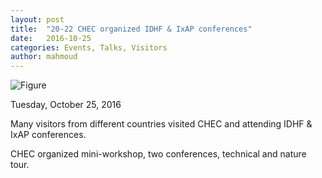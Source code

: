 ```yaml
---
layout: post
title:  "20-22 CHEC organized IDHF & IxAP conferences"
date:   2016-10-25
categories: Events, Talks, Visitors
author: mahmoud
---
```



![Figure](https://farm6.staticflickr.com/5744/29897895173_1d87588a27_c.jpg)

Tuesday, October 25, 2016

Many visitors from different countries visited CHEC and attending IDHF & IxAP conferences.

CHEC organized mini-workshop, two conferences, technical and nature tour.

